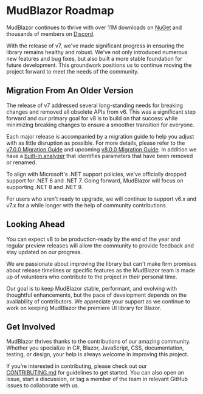 # MudBlazor Roadmap

MudBlazor continues to thrive with over 11M downloads on [NuGet](https://www.nuget.org/packages/MudBlazor/) and thousands of members on [Discord](https://discord.gg/mudblazor).

With the release of v7, we've made significant progress in ensuring the library remains healthy and robust.
We've not only introduced numerous new features and bug fixes, but also built a more stable foundation for future development.
This groundwork positions us to continue moving the project forward to meet the needs of the community.

## Migration From An Older Version

The release of v7 addressed several long-standing needs for breaking changes and removed all obsolete APIs from v6.
This was a significant step forward and our primary goal for v8 is to build on that success while minimizing breaking changes to ensure a smoother transition for everyone.

Each major release is accompanied by a migration guide to help you adjust with as little disruption as possible.
For more details, please refer to the [v7.0.0 Migration Guide](https://github.com/MudBlazor/MudBlazor/issues/8447) and upcoming [v8.0.0 Migration Guide](https://github.com/MudBlazor/MudBlazor/issues/9953).
In addition we have a [built-in analyzer](https://mudblazor.com/features/analyzers) that identifies parameters that have been removed or renamed.

To align with Microsoft's .NET support policies, we've officially dropped support for .NET 6 and .NET 7.
Going forward, MudBlazor will focus on supporting .NET 8 and .NET 9.

For users who aren't ready to upgrade, we will continue to support v6.x and v7.x for a while longer with the help of community contributions.

## Looking Ahead

You can expect v8 to be production-ready by the end of the year and regular preview releases will allow the community to provide feedback and stay updated on our progress.

We are passionate about improving the library but can't make firm promises about release timelines or specific features as the MudBlazor team is made up of volunteers who contribute to the project in their personal time.

Our goal is to keep MudBlazor stable, performant, and evolving with thoughtful enhancements, but the pace of development depends on the availability of contributors.
We appreciate your support as we continue to work on keeping MudBlazor the premiere UI library for Blazor.

## Get Involved

MudBlazor thrives thanks to the contributions of our amazing community. Whether you specialize in C#, Blazor, JavaScript, CSS, documentation, testing, or design, your help is always welcome in improving this project.

If you’re interested in contributing, please check out our [CONTRIBUTING.md](CONTRIBUTING.md) for guidelines to get started. You can also open an issue, start a discussion, or tag a member of the team in relevant GitHub issues to collaborate with us.
